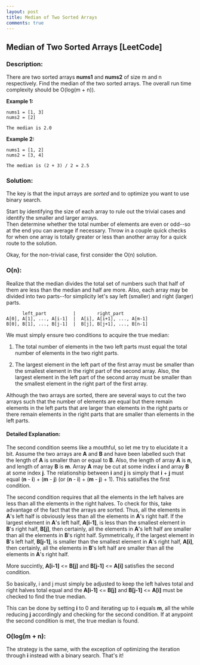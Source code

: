 ```yaml
---
layout: post
title: Median of Two Sorted Arrays
comments: true
---
```


## Median of Two Sorted Arrays [LeetCode]

### Description:
There are two sorted arrays **nums1** and **nums2** of size m and n respectively.
Find the median of the two sorted arrays. The overall run time complexity should be O(log(m + n)).

**Example 1:**
```
nums1 = [1, 3]
nums2 = [2]

The median is 2.0
```

**Example 2:**
```
nums1 = [1, 2]
nums2 = [3, 4]

The median is (2 + 3) / 2 = 2.5
```

### Solution:
The key is that the input arrays are *sorted* and to optimize you want to use binary search.  
  
Start by identifying the size of each array to rule out the trivial cases and identify the smaller and larger arrays.  
Then determine whether the total number of elements are even or odd--so at the end you can average if necessary. Throw in a couple quick checks for when one array is totally greater or less than another array for a quick route to the solution.

Okay, for the non-trivial case, first consider the O(n) solution.  

### O(n):
Realize that the median divides the total set of numbers such that half of them are less than the median and half are more. Also, each array may be divided into two parts--for simplicity let's say left (smaller) and right (larger) parts.  
```
      left_part          |        right_part
A[0], A[1], ..., A[i-1]  |  A[i], A[i+1], ..., A[m-1]
B[0], B[1], ..., B[j-1]  |  B[j], B[j+1], ..., B[n-1]
```

We must simply ensure two conditions to acquire the true median:  
  
1) The total number of elements in the two left parts must equal the total number of elements in the two right parts.
  
2) The largest element in the left part of the first array must be smaller than the smallest element in the right part of the second array. Also, the largest element in the left part of the second array must be smaller than the smallest element in the right part of the first array.  
  
Although the two arrays are sorted, there are several ways to cut the two arrays such that the number of elements are equal but there remain elements in the left parts that are larger than elements in the right parts or there remain elements in the right parts that are smaller than elements in the left parts.    
  
#### Detailed Explanation:
The second condition seems like a mouthful, so let me try to elucidate it a bit. Assume the two arrays are **A** and **B** and have been labelled such that the length of **A** is smaller than or equal to **B**. Also, the length of array **A** is **n**, and length of array **B** is **m**. Array **A** may be cut at some index **i** and array **B** at some index **j**. The relationship between **i** and **j** is simply that **i** + **j** must equal (**n** - **i**) + (**m** - **j**) (or (**n** - **i**) + (**m** - **j**) + 1). This satisifies the first condition.  
  
The second condition requires that all the elements in the left halves are less than all the elements in the right halves. To check for this, take advantage of the fact that the arrays are sorted. Thus, all the elements in **A**'s left half is obviously less than all the elements in **A**'s right half. If the largest element in **A**'s left half, **A[i-1]**, is less than the smallest element in **B**'s right half, **B[j]**, then certainly, all the elements in **A**'s left half are smaller than all the elements in **B**'s right half. Symmetrically, if the largest element in **B**'s left half, **B[j-1]**, is smaller than the smallest element in **A**'s right half, **A[i]**, then certainly, all the elements in **B**'s left half are smaller than all the elements in **A**'s right half.  
  
More succintly, **A[i-1]** <= **B[j]** and **B[j-1]** <= **A[i]** satisfies the second condition.  
  
So basically, i and j must simply be adjusted to keep the left halves total and right halves total equal and the **A[i-1]** <= **B[j]** and **B[j-1]** <= **A[i]** must be checked to find the true median.  
  
This can be done by setting **i** to 0 and iterating up to **i** equals **m**, all the while reducing **j** accordingly and checking for the second condition. If at anypoint the second condition is met, the true median is found.

### O(log(m + n):
The strategy is the same, with the exception of optimizing the iteration through **i** instead with a binary search. That's it!
